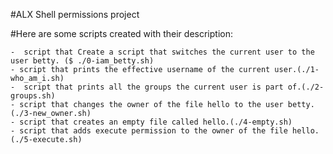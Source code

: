 #ALX Shell permissions project

#Here are some scripts created with their description:

	-  script that Create a script that switches the current user to the user betty. ($ ./0-iam_betty.sh)
	- script that prints the effective username of the current user.(./1-who_am_i.sh)
	-  script that prints all the groups the current user is part of.(./2-groups.sh)
	- script that changes the owner of the file hello to the user betty.(./3-new_owner.sh)
	- script that creates an empty file called hello.(./4-empty.sh)
	- script that adds execute permission to the owner of the file hello.(./5-execute.sh)
